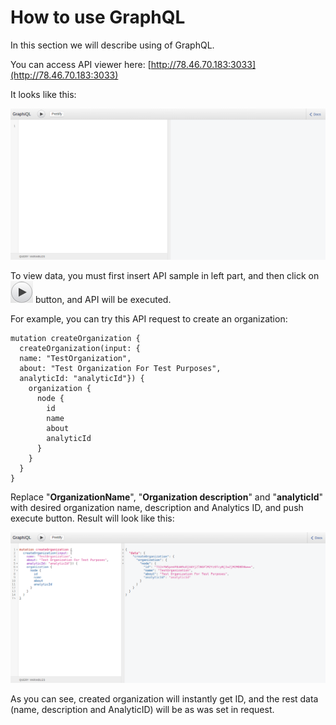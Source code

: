 # How to use GraphQL

In this section we will describe using of GraphQL.

You can access API viewer here: [http://78.46.70.183:3033](http://78.46.70.183:3033)

It looks like this:

![](/assets/image1.png)

To view data, you must first insert API sample in left part, and then click on ![](/assets/image1_1.png) button, and API will be executed.

For example, you can try this API request to create an organization:

```
mutation createOrganization {
  createOrganization(input: {
  name: "TestOrganization", 
  about: "Test Organization For Test Purposes", 
  analyticId: "analyticId"}) {
    organization {
      node {
        id
        name
        about
        analyticId
      }
    }
  }
}
```

Replace "**OrganizationName**", "**Organization description**" and "**analyticId**" with desired organization name, description and Analytics ID, and push execute button. Result will look like this: 

![](/assets/image2.png)

As you can see, created organization will instantly get ID, and the rest data \(name, description and AnalyticID\) will be as was set in request.

